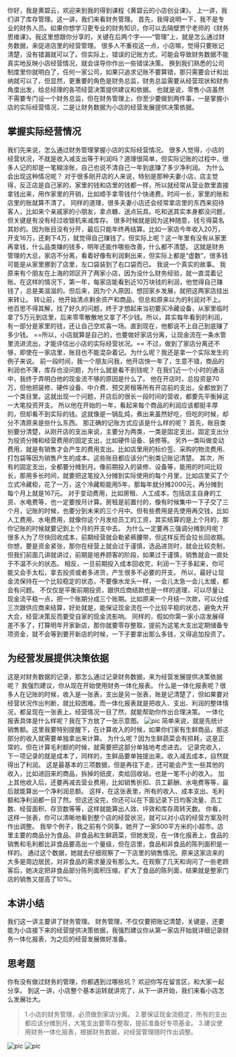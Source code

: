 你好，我是黄碧云，欢迎来到我的得到课程《黄碧云的小店创业课》。
上一讲，我们讲了库存管理。这一讲，我们来看财务管理。
首先，我得说明一下，我不是专业的财务人员。如果你想学习更专业的财务知识，你可以去隔壁贾宁老师的《财务思维课》。我这里想跟你分享的，关键在后两个字——“管理”上，就是怎么通过财务数据，来促进店里的经营管理。
很多人不重视这一点，小店嘛，觉得只要账记清楚，没有错漏就可以了。但实际上，错误的记账方式，可能会导致财务数据不能真实地反映小店经营情况，就会误导你作出一些错误决策。
换到我们熟悉的公司制度里你就明白了，任何一家公司，如果只追求记账不要算错，那只需要会计和出纳就可以了，但显然，更重要的角色是财务总监，财务总监需要从经营现状和财务角度出发，给总经理的各项经营决策提供建议和依据。
也就是说，零售小店虽然不需要专门设一个财务总监，但在财务管理上，你至少要做到两件事，一是掌握小店的实际经营情况，二是让财务数据为小店的经营发展提供决策依据。
## 掌握实际经营情况
我们先来说，怎么通过财务管理掌握小店的实际经营情况。
很多人觉得，小店的经营状况，不就是收入减支出等于利润吗？道理很简单，但实际记账的过程中，很多人记的却是一笔糊涂账，自己也说不清自己一年到底赚了多少净利润。
为什么会出现这种情况呢？
对于很多刚开店的人来说，特别是那种夫妻小店，店主觉得，反正店是自己家的，家里的钱和店里的钱都一样，所以就经常从营业款里直接拿钱出来，用作家里的开销，比如顺手拿零钱付个快递费。时间一长，家里的账和店里的账就算不清了。
同样的道理，很多夫妻小店还会经常拿店里的东西来招待客人，比如来个亲戚家的小朋友，拿点糖、送点玩具。吃和送其实本身都没问题，但关键是有没有经过收银机来减库存。
很多时候就是因为这种随意，钱亏得莫名其妙的。因为账目没有分开，最后只能年终再结算。比如一家店今年收入20万，开支16万，还剩下4万，就觉得自己赚钱了。但实际上呢？这一年里有没有从家里再拿钱，什么品类赚的钱多，明年还能作哪些改善，什么都不清楚。
这就是财务管理的大忌，家店不分离，看着好像有利润剩出来，但实际上都是“虚数”，很多钱可能是从家里挪到了店里，左口袋装到了右口袋而已。
我说一个真实的故事。
我原来有个朋友在上海的郊区开了两家小店，因为没什么财务经验，就一直混着记账。在这样的情况下，第一年，每家店能看到近10万块钱的利润，他觉得自己赚钱了，总是美滋滋的。但后来，因为个人原因，想回家乡发展，就把这两家店挂出来转让。
转让前，他开始清点剩余资产和商品，但总和原来以为的利润对不上。他百思不得其解，找了好久的问题，终于才想起来当初要买冷藏设备，从家里临时拿了5万元到店里，后来零零散散地又拿了不少钱。所以，其实每年看到的利润，有一部分是家里的钱，还让自己空欢喜一场。直到现在，他都说不上自己到底赚了多少钱。
 ==所以，小店就算是自己的，也要做好家店分离，让现金流在一条水管里流进流出，才能评估出小店的实际经营状况。== 
不过，做到了家店分离还不够，即使在一家店里，账目也不能混杂着记。为什么呢？我还是拿一个实际发生的例子来说。
前一段时间，我一个朋友问我，他开店快一年了，生意不错，商品的利润也不薄，库存也没问题，为什么就是看不到钱呢？
在我们近一个小时的通话中，我终于弄明白他的现金流不够的原因是什么了。
他在开店时，总投资是70万，但他把装修、硬件设备、中介费、预交房租等所有开店前的支出，全都放到了一个类目里。这就出现一个问题，开店后的很长一段时间的营收，都要先平衡掉这一大笔投资开支。
所以他在开始的一年，看起来每个商品的利润应该都挺丰厚的，但却看不到实际的钱。这就像是一锅乱炖，煮出来虽然好吃，但吃的时候，却分不清原来是些什么东西。
那正确的记账方式应该是什么样的呢？
首先，账目类别要分清楚，从刚开店的支出来说，主要分为两类，一类是固定支出，固定支出分为投资分摊和经营费用的固定支出，比如硬件设备、装修等。
另外一类叫做变动费用，就是有销售才会产生的费用支出。比如店里用的标价签、采购的物流费用、打包袋等因为销售产生的成本。这些账目都应该分门别类记账记清楚。
其次，所有的固定支出，全都要分摊到月。像前期投入的装修、设备等，能用的时间比较长，那用多长时间，就要把这笔投入分摊到实际使用的每个月里，比如店里买了个立式冷藏柜，花了一万，这个冷藏柜能用5年，那每年就分摊2000元，再分摊到每个月上就是167元。
对于变动费用，比如房租、人工成本，包括店主自身的工资、水电费等，也一定要按月计算。房租是前置付的，像有时候集中一下子交了三个月，记账的时候，也要分到未来的三个月中。但有些费用是先使用再交钱，比如人工费用、水电费用，就像你这个月发给员工的工资，其实结算的是上个月的，那你记账的时候就要记到上个月的开支中去。
为什么一定要再三强调分摊到月呢？
很多人为了尽快回收成本，前期经营就会勒紧裤腰带，但这样反而会拉长回收期。你想，要是资金紧张，那你在经营上就会过于谨慎，选品进货时，就会比较克制，但我们前面几讲就讲过，前期是培养顾客的阶段，如果过于谨慎，销售就会一直处于不温不火的状态。
相反，一旦前期投入成本回收完，利润一下子多起来，你可能又会手太松，拿去投资或者多进货，产生很多不必要的开支。
所以，最好让现金流保持在一个比较稳定的状态，不要像水龙头一样，一会儿太急一会儿太缓，都会有问题。
不仅仅是平衡前期投资，跟供应商结款也是一样的道理，可以尽量让现金流平稳一点，把一个账期分成三个账期。比如原来一个月结一次款，可以分成三次跟供应商来结算，好处就是，能保证现金流在一个比较平稳的状态，避免大开大合，经营决策反而要受自家的现金流影响。
同样的，假如你第一家小店发展得差不多了，打算明年开家新店，那你就要零存整取，提前为这笔大支出定期储备专项资金，就不会等到要开新店的时候，一下子要拿出那么多钱，又得追加投资了。
## 为经营发展提供决策依据
这是对财务数据的记录，那怎么通过记录财务数据，来为经营发展提供决策依据呢？
我强烈建议，你从现在开始使用财务一体化报表。
什么是一体化报表呢？很多人在记账的时候，收入是一张表，支出是另一张表，账是记清楚了，但如果要对经营状况作出判断，就比较困难。而一体化报表就是把收入、支出、利润的整体情况，都呈现在一张表上，经营情况一目了然，就能帮助你作出合理决策。
一体化报表具体是什么样呢？我在下方放了一张示意图。
![pic](https://piccdn3.umiwi.com/img/202006/16/202006161936358647818110.jpg)
简单来说，就是先统计销售额。这里我要特别提醒下，在计算收入的时候，如果你们家有生鲜商品，那这部分的收入就需要单独拿出来计算。
为什么呢？因为生鲜蔬菜会有损耗，这是正常的，但在计算毛利额的时候，就需要把这部分单独地考虑进去。
记录完收入，下一项记录的就是成本了，同样的，生鲜品要单独提出来。收入减去成本，自然就得出了利润。
这是最基本的三项数据，但是再往下走，还可能会产生一些其他的收入，比如进回来的商品，拆掉的纸皮，卖给回收站，也是一笔不小的收入。
加上其他收入后，还要再减去营业费用，比如销售折扣、员工薪酬、水电费等等，最后就能算出一个净利润总额。
这样，在这张表里，所有的收入、成本支出、毛利额和净利润都一目了然。但这还没完，你还可以在下面记录下日均客流量、员工数、经营面积、存货数等等，这样就能算出人效、坪效和库存周转天数。
你看，这样一张表，你可以清晰地看到整个店的经营状况，就可以对小店的经营方案及时作出调整。
我举个例子，我之前有个同事，她开了一家500平方米的小超市。店里主要的商品分为食品、非食品和生鲜蔬菜，但她发现，在一体化报表上，食品的销售和毛利都比非食品要高出一个量级，但在店里，食品和非食品的陈列面积是一样的。
通过这个数据，她就去仔细观察了一下店里的销售情况。原来这家店来的大多是周边居民，对非食品的需求量没有那么大。在观察了几天和询问了一些老顾客后，她决定把非食品部分陈列面积压缩，扩大了食品的陈列面，结果就是整家门店的销售又提高了10%。
## 本讲小结
我们这一讲主要讲了财务管理。
财务管理，不仅仅要把账记清楚，关键是，还要能为小店接下来的经营提供决策依据，我强烈建议你从第一家店开始就详细记录财务一体化报表，为之后的经营发展做好准备。
## 思考题
你有没有做过财务的管理，你都遇到过哪些坑？
欢迎你写在留言区，和大家一起分享。
到这一讲，小店整个基本运转就讲完了，从下一讲开始，我们来看小店怎么发展壮大。
> 1.小店的财务管理，必须做到家店分离。
> 2.要保证现金流稳定，所有的支出都应该分摊到月，大笔支出要零存整取，提前准备好专项基金。
> 3.建议使用财务一体化报表，根据财务数据，对经营管理随时作出调整。

![pic](https://piccdn3.umiwi.com/img/202006/26/202006261607125011442587.jpg)
![pic](https://piccdn3.umiwi.com/img/202006/15/202006152315300827344494.jpg)
